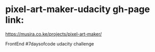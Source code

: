 # pixel-art-maker-udacity gh-page link:
https://musira.co.ke/projects/pixel-art-maker/

FrontEnd #7daysofcode udacity challenge

